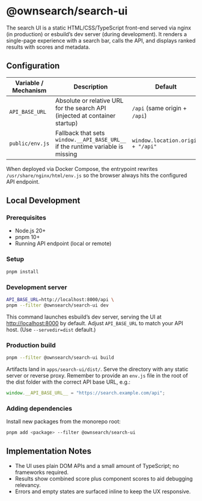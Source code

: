 # @ownsearch/search-ui

The search UI is a static HTML/CSS/TypeScript front-end served via nginx (in
production) or esbuild’s dev server (during development). It renders a single-page
experience with a search bar, calls the API, and displays ranked results with
scores and metadata.

## Configuration

| Variable / Mechanism | Description                                                                 | Default                                  |
| -------------------- | --------------------------------------------------------------------------- | ---------------------------------------- |
| `API_BASE_URL`       | Absolute or relative URL for the search API (injected at container startup) | `/api` (same origin + `/api`)            |
| `public/env.js`      | Fallback that sets `window.__API_BASE_URL__` if the runtime variable is missing | `window.location.origin + "/api"` |

When deployed via Docker Compose, the entrypoint rewrites `/usr/share/nginx/html/env.js`
so the browser always hits the configured API endpoint.

## Local Development

### Prerequisites

- Node.js 20+
- pnpm 10+
- Running API endpoint (local or remote)

### Setup

```bash
pnpm install
```

### Development server

```bash
API_BASE_URL=http://localhost:8000/api \
pnpm --filter @ownsearch/search-ui dev
```

This command launches esbuild’s dev server, serving the UI at <http://localhost:8000>
by default. Adjust `API_BASE_URL` to match your API host. (Use `--servedir=dist` default.)

### Production build

```bash
pnpm --filter @ownsearch/search-ui build
```

Artifacts land in `apps/search-ui/dist/`. Serve the directory with any static server
or reverse proxy. Remember to provide an `env.js` file in the root of the dist folder
with the correct API base URL, e.g.:

```js
window.__API_BASE_URL__ = "https://search.example.com/api";
```

### Adding dependencies

Install new packages from the monorepo root:

```bash
pnpm add <package> --filter @ownsearch/search-ui
```

## Implementation Notes

- The UI uses plain DOM APIs and a small amount of TypeScript; no frameworks required.
- Results show combined score plus component scores to aid debugging relevancy.
- Errors and empty states are surfaced inline to keep the UX responsive.
